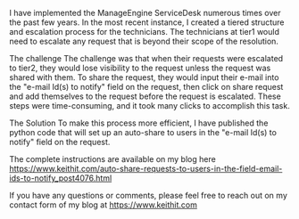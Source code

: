 I have implemented the ManageEngine ServiceDesk numerous times over the past few years. In the most recent instance, I created a tiered structure and escalation process for the technicians. The technicians at tier1 would need to escalate any request that is beyond their scope of the resolution. 

The challenge 
The challenge was that when their requests were escalated to tier2, they would lose visibility to the request unless the request was shared with them. To share the request, they would input their e-mail into the "e-mail Id(s) to notify" field on the request, then click on share request and add themselves to the request before the request is escalated. These steps were time-consuming, and it took many clicks to accomplish this task. 

The Solution
To make this process more efficient, I have published the python code that will set up an auto-share to users in the "e-mail Id(s) to notify" field on the request.

The complete instructions are available on my blog here https://www.keithit.com/auto-share-requests-to-users-in-the-field-email-ids-to-notify_post4076.html

If you have any questions or comments, please feel free to reach out on my contact form of my blog at https://www.keithit.com